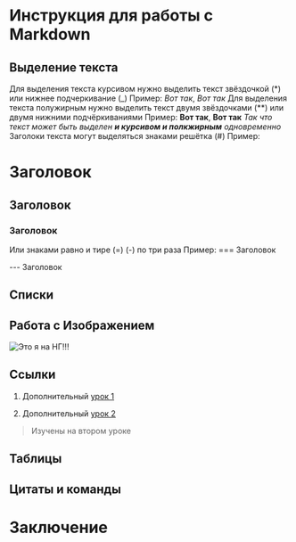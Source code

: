 # Инструкция для работы с Markdown

## Выделение текста

Для выделения текста курсивом нужно выделить текст звёздочкой (*) или нижнее подчеркивание (_)
Пример: *Вот так*, _Вот так_
Для выделения текста полужирным нужно выделить текст двумя звёздочками (**) или двумя нижними подчёркиваниями
Пример: **Вот так**, __Вот так__
_Так что текст может быть выделен **и курсивом и полкжирным** одновременно_
Заголоки текста могут выделяться знаками решётка (#) Пример:
# Заголовок
## Заголовок
### Заголовок
Или знаками равно и тире (=) (-) по три раза Пример:
=== Заголовок

--- Заголовок


## Списки

## Работа с Изображением

![Это я на НГ!!!](Sasha.jpg)

## Ссылки

1. Дополнительный [урок 1](https://habr.com/ru/post/541258/)

2. Дополнительный [урок 2](https://habr.com/ru/post/542616/)
> Изучены на втором уроке

## Таблицы

## Цитаты и команды

# Заключение